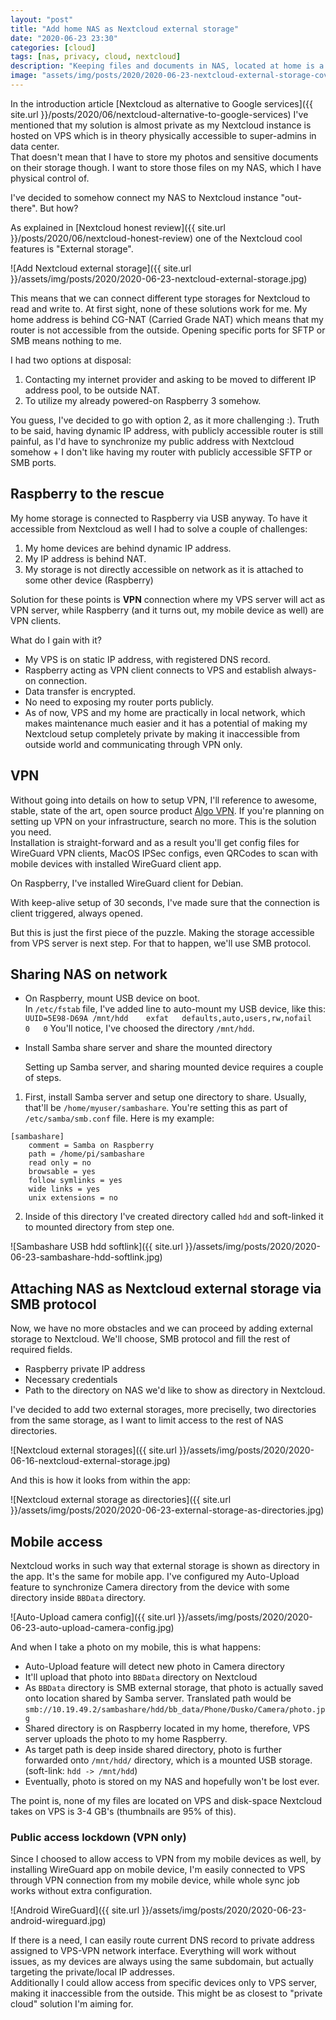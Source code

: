 ```yaml
---
layout: "post"
title: "Add home NAS as Nextcloud external storage"
date: "2020-06-23 23:30"
categories: [cloud]
tags: [nas, privacy, cloud, nextcloud]
description: "Keeping files and documents in NAS, located at home is a preferable way and privacy vise. Real advantage of such storage is achieved by attaching it to your Nextcloud instance, without exposing it to the internet."
image: "assets/img/posts/2020/2020-06-23-nextcloud-external-storage-cover.jpg"
---
```


In the introduction article [Nextcloud as alternative to Google services]({{ site.url }}/posts/2020/06/nextcloud-alternative-to-google-services) I've mentioned that my solution is almost private as my Nextcloud instance is hosted on VPS which is in theory physically accessible to super-admins in data center.  
That doesn't mean that I have to store my photos and sensitive documents on their storage though. I want to store those files on my NAS, which I have physical control of.

I've decided to somehow connect my NAS to Nextcloud instance "out-there". But how?

As explained in [Nextcloud honest review]({{ site.url }}/posts/2020/06/nextcloud-honest-review) one of the Nextcloud cool features is "External storage".

![Add Nextcloud external storage]({{ site.url }}/assets/img/posts/2020/2020-06-23-nextcloud-external-storage.jpg)

This means that we can connect different type storages for Nextcloud to read and write to. At first sight, none of these solutions work for me. My home address is behind CG-NAT (Carried Grade NAT) which means that my router is not accessible from the outside. Opening specific ports for SFTP or SMB means nothing to me.

I had two options at disposal:

1. Contacting my internet provider and asking to be moved to different IP address pool, to be outside NAT.
2. To utilize my already powered-on Raspberry 3 somehow.

You guess, I've decided to go with option 2, as it more challenging :). Truth to be said, having dynamic IP address, with publicly accessible router is still painful, as I'd have to synchronize my public address with Nextcloud somehow + I don't like having my router with publicly accessible SFTP or SMB ports.

## Raspberry to the rescue

My home storage is connected to Raspberry via USB anyway. To have it accessible from Nextcloud as well I had to solve a couple of challenges:

1. My home devices are behind dynamic IP address.
2. My IP address is behind NAT.
3. My storage is not directly accessible on network as it is attached to some other device (Raspberry)

Solution for these points is **VPN** connection where my VPS server will act as VPN server, while Raspberry (and it turns out, my mobile device as well) are VPN clients.

What do I gain with it?

- My VPS is on static IP address, with registered DNS record.
- Raspberry acting as VPN client connects to VPS and establish always-on connection.
- Data transfer is encrypted.
- No need to exposing my router ports publicly.
- As of now, VPS and my home are practically in local network, which makes maintenance much easier and it has a potential of making my Nextcloud setup completely private by making it inaccessible from outside world and communicating through VPN only.

## VPN

Without going into details on how to setup VPN, I'll reference to awesome, stable, state of the art, open source product [Algo VPN](https://github.com/trailofbits/algo). If you're planning on setting up VPN on your infrastructure, search no more. This is the solution you need.  
Installation is straight-forward and as a result you'll get config files for WireGuard VPN clients, MacOS IPSec configs, even QRCodes to scan with mobile devices with installed WireGuard client app.

On Raspberry, I've installed WireGuard client for Debian.

With keep-alive setup of 30 seconds, I've made sure that the connection is client triggered, always opened.

But this is just the first piece of the puzzle. Making the storage accessible from VPS server is next step. For that to happen, we'll use SMB protocol.

## Sharing NAS on network

- On Raspberry, mount USB device on boot.  
In `/etc/fstab` file, I've added line to auto-mount my USB device, like this:  
`UUID=5E98-D69A	/mnt/hdd	exfat	defaults,auto,users,rw,nofail	0	0`
You'll notice, I've choosed the directory `/mnt/hdd`.

- Install Samba share server and share the mounted directory

    Setting up Samba server, and sharing mounted device requires a couple of steps.

1. First, install Samba server and setup one directory to share. Usually, that'll be `/home/myuser/sambashare`. You're setting this as part of `/etc/samba/smb.conf` file. Here is my example:
```
[sambashare]
    comment = Samba on Raspberry
    path = /home/pi/sambashare
    read only = no
    browsable = yes
    follow symlinks = yes
    wide links = yes
    unix extensions = no
```
2. Inside of this directory I've created directory called `hdd` and soft-linked it to mounted directory from step one.

![Sambashare USB hdd softlink]({{ site.url }}/assets/img/posts/2020/2020-06-23-sambashare-hdd-softlink.jpg)

## Attaching NAS as Nextcloud external storage via SMB protocol

Now, we have no more obstacles and we can proceed by adding external storage to Nextcloud. We'll choose, SMB protocol and fill the rest of required fields.

- Raspberry private IP address
- Necessary credentials
- Path to the directory on NAS we'd like to show as directory in Nextcloud.

I've decided to add two external storages, more preciselly, two directories from the same storage, as I want to limit access to the rest of NAS directories.

![Nextcloud external storages]({{ site.url }}/assets/img/posts/2020/2020-06-16-nextcloud-external-storage.jpg)

And this is how it looks from within the app:

![Nextcloud external storage as directories]({{ site.url }}/assets/img/posts/2020/2020-06-23-external-storage-as-directories.jpg)

## Mobile access

Nextcloud works in such way that external storage is shown as directory in the app. It's the same for mobile app. I've configured my Auto-Upload feature to synchronize Camera directory from the device with some directory inside `BBData` directory.

![Auto-Upload camera config]({{ site.url }}/assets/img/posts/2020/2020-06-23-auto-upload-camera-config.jpg)

And when I take a photo on my mobile, this is what happens:

- Auto-Upload feature will detect new photo in Camera directory
- It'll upload that photo into `BBData` directory on Nextcloud
- As `BBData` directory is SMB external storage, that photo is actually saved onto location shared by Samba server. Translated path would be `smb://10.19.49.2/sambashare/hdd/bb_data/Phone/Dusko/Camera/photo.jpg`
- Shared directory is on Raspberry located in my home, therefore, VPS server uploads the photo to my home Raspberry.
- As target path is deep inside shared directory, photo is further forwarded onto `/mnt/hdd/` directory, which is a mounted USB storage. (soft-link: `hdd -> /mnt/hdd`)
- Eventually, photo is stored on my NAS and hopefully won't be lost ever.

The point is, none of my files are located on VPS and disk-space Nextcloud takes on VPS is 3-4 GB's (thumbnails are 95% of this).

### Public access lockdown (VPN only)

Since I choosed to allow access to VPN from my mobile devices as well, by installing WireGuard app on mobile device, I'm easily connected to VPS through VPN connection from my mobile device, while whole sync job works without extra configuration.

![Android WireGuard]({{ site.url }}/assets/img/posts/2020/2020-06-23-android-wireguard.jpg)

If there is a need, I can easily route current DNS record to private address assigned to VPS-VPN network interface. Everything will work without issues, as my devices are always using the same subdomain, but actually targeting the private/local IP addresses.  
Additionally I could allow access from specific devices only to VPS server, making it inaccessible from the outside. This might be as closest to "private cloud" solution I'm aiming for.
